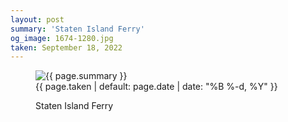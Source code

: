 ```yaml
---
layout: post
summary: 'Staten Island Ferry'
og_image: 1674-1280.jpg
taken: September 18, 2022
---
```


<figure class="post">
 <img alt="{{ page.summary }}" sizes="(min-width: 700px) 50vw, calc(100vw - 2rem)" src="{{ site.assets_url }}/1674-640.jpg" srcset="{{ site.assets_url }}/1674-320.jpg 320w, {{ site.assets_url }}/1674-640.jpg 640w, {{ site.assets_url }}/1674-960.jpg 960w, {{ site.assets_url }}/1674-1280.jpg 1280w"/>
 <figcaption>
  <time>
   {{ page.taken | default: page.date | date: "%B %-d, %Y" }}
  </time>
  <p>
   Staten Island Ferry
  </p>
 </figcaption>
</figure>

